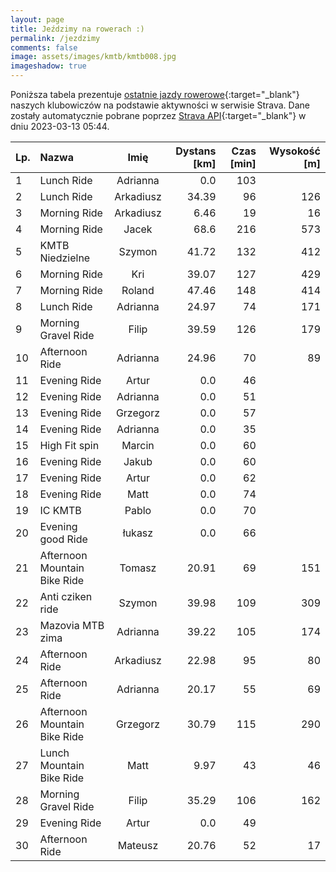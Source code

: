 ```yaml
---
layout: page
title: Jeździmy na rowerach :)
permalink: /jezdzimy
comments: false
image: assets/images/kmtb/kmtb008.jpg
imageshadow: true
---
```


Poniższa tabela prezentuje [ostatnie jazdy rowerowe](https://www.strava.com/clubs/336381){:target="_blank"} naszych klubowiczów na podstawie aktywności w serwisie Strava. Dane zostały automatycznie pobrane poprzez [Strava API](https://developers.strava.com/docs/reference/#api-Clubs-getClubActivitiesById){:target="_blank"} w dniu 2023-03-13 05:44.

Lp. | Nazwa | Imię | Dystans [km] | Czas [min] | Wysokość [m]
:--- | :--- | :---: | ---: | ---: | ---:
1|Lunch Ride|Adrianna|0.0|103|
2|Lunch Ride|Arkadiusz|34.39|96|126
3|Morning Ride|Arkadiusz|6.46|19|16
4|Morning Ride|Jacek|68.6|216|573
5|KMTB Niedzielne |Szymon|41.72|132|412
6|Morning Ride|Kri|39.07|127|429
7|Morning Ride|Roland|47.46|148|414
8|Lunch Ride|Adrianna|24.97|74|171
9|Morning Gravel Ride|Filip|39.59|126|179
10|Afternoon Ride|Adrianna|24.96|70|89
11|Evening Ride|Artur|0.0|46|
12|Evening Ride|Adrianna|0.0|51|
13|Evening Ride|Grzegorz|0.0|57|
14|Evening Ride|Adrianna|0.0|35|
15|High Fit spin |Marcin|0.0|60|
16|Evening Ride|Jakub|0.0|60|
17|Evening Ride|Artur|0.0|62|
18|Evening Ride|Matt|0.0|74|
19|IC KMTB|Pablo|0.0|70|
20|Evening good  Ride|łukasz|0.0|66|
21|Afternoon Mountain Bike Ride|Tomasz|20.91|69|151
22|Anti cziken ride|Szymon|39.98|109|309
23|Mazovia MTB zima|Adrianna|39.22|105|174
24|Afternoon Ride|Arkadiusz|22.98|95|80
25|Afternoon Ride|Adrianna|20.17|55|69
26|Afternoon Mountain Bike Ride|Grzegorz|30.79|115|290
27|Lunch Mountain Bike Ride|Matt|9.97|43|46
28|Morning Gravel Ride|Filip|35.29|106|162
29|Evening Ride|Artur|0.0|49|
30|Afternoon Ride|Mateusz|20.76|52|17
